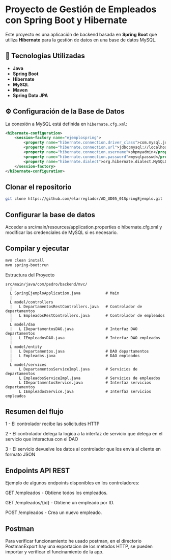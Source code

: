 # Proyecto de Gestión de Empleados con Spring Boot y Hibernate

Este proyecto es una aplicación de backend basada en **Spring Boot** que utiliza **Hibernate** para la gestión de datos en una base de datos MySQL.

## 📌 Tecnologías Utilizadas
- **Java**
- **Spring Boot**
- **Hibernate**
- **MySQL**
- **Maven**
- **Spring Data JPA**

## ⚙️ Configuración de la Base de Datos

La conexión a MySQL está definida en `hibernate.cfg.xml`:

```xml
<hibernate-configuration>
    <session-factory name="ejemplospring">
        <property name="hibernate.connection.driver_class">com.mysql.jdbc.Driver</property>
        <property name="hibernate.connection.url">jdbc:mysql://localhost/ejemplo</property>
        <property name="hibernate.connection.username">phpmyadmin</property>
        <property name="hibernate.connection.password">mysqlpasswd</property>
        <property name="hibernate.dialect">org.hibernate.dialect.MySQLDialect</property>
    </session-factory>
</hibernate-configuration>
```

## Clonar el repositorio

```bash
git clone https://github.com/elarreglador/AD_UD05_01SpringEjemplo.git
```

## Configurar la base de datos

Acceder a src/main/resources/application.properties o hibernate.cfg.xml y modificar las credenciales de MySQL si es necesario.

## Compilar y ejecutar

```bash
mvn clean install
mvn spring-boot:run
```

Estructura del Proyecto

```
src/main/java/com/pedro/backend/mvc/
  |
  L SpringEjemploApplication.java  			# Main
  |
  L model/controllers				
  |   L DepartamentosRestControllers.java	# Controlador de departamentos
  |   L EmpleadosRestControllers.java		# Controlador de empleados
  |
  L model/dao       
  |   L IDepartamentosDAO.java				# Interfaz DAO departamentos
  |   L IEmpleadosDAO.java					# Interfaz DAO empleados
  |
  L model/entity		
  |   L Departamentos.java					# DAO departamentos
  |   L Empleados.java  					# DAO empleados
  |
  L model/services  	
      L DepartamentosServiceImpl.java		# Servicios de departamentos
      L EmpleadosServiceImpl.java  			# Servicios de empleados
      L IDepartamentosService.java  		# Interfaz servicios departamentos
      L IEmpleadosService.java  			# Interfaz servicios empleados
```

## Resumen del flujo

1 - El controlador recibe las solicitudes HTTP

2 - El controlador delega la logica a la interfaz de servicio que delega en el servicio que interactua con el DAO

3 - El servicio devuelve los datos al controlador que los envia al cliente en formato JSON

## Endpoints API REST

Ejemplo de algunos endpoints disponibles en los controladores:

GET /empleados - Obtiene todos los empleados.

GET /empleados/{id} - Obtiene un empleado por ID.

POST /empleados - Crea un nuevo empleado.

## Postman

Para verificar funcionamiento he usado postman, en el directorio PostmanExport hay una exportacion de los metodos HTTP, se pueden importar y verificar el funcinamiento de la app.